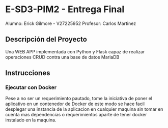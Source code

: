 # E-SD3-PIM2 - Entrega Final

Alumno: Erick Gilmore - V27225952
Profesor: Carlos Martinez

## Descripción del Proyecto

Una WEB APP implementada con Python y Flask capaz de realizar operaciones
CRUD contra una base de datos MariaDB

## Instrucciones

### Ejecutar con Docker

Pese a no ser un requerimiento pautado, tome la iniciativa de poner el aplicativo en un contenedor de Docker
de este modo se hace facil desplegar una instancia de la aplicacion en cualquier maquina sin tomar en cuenta mas
dependencias o requerimientos aparte de tener docker instalado en la maquina.


